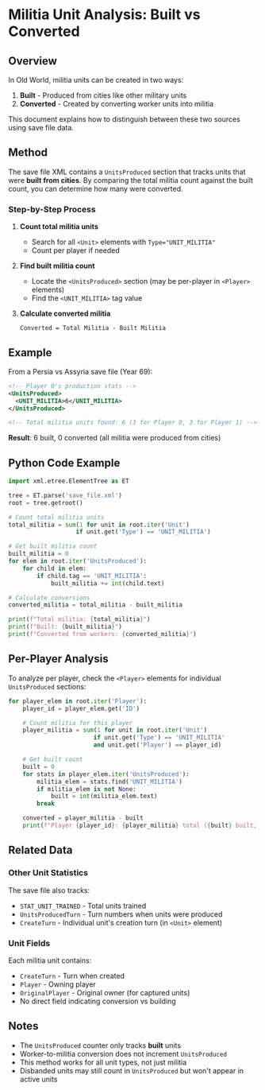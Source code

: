 # Militia Unit Analysis: Built vs Converted

## Overview

In Old World, militia units can be created in two ways:
1. **Built** - Produced from cities like other military units
2. **Converted** - Created by converting worker units into militia

This document explains how to distinguish between these two sources using save file data.

## Method

The save file XML contains a `UnitsProduced` section that tracks units that were **built from cities**. By comparing the total militia count against the built count, you can determine how many were converted.

### Step-by-Step Process

1. **Count total militia units**
   - Search for all `<Unit>` elements with `Type="UNIT_MILITIA"`
   - Count per player if needed

2. **Find built militia count**
   - Locate the `<UnitsProduced>` section (may be per-player in `<Player>` elements)
   - Find the `<UNIT_MILITIA>` tag value

3. **Calculate converted militia**
   ```
   Converted = Total Militia - Built Militia
   ```

## Example

From a Persia vs Assyria save file (Year 69):

```xml
<!-- Player 0's production stats -->
<UnitsProduced>
  <UNIT_MILITIA>6</UNIT_MILITIA>
</UnitsProduced>

<!-- Total militia units found: 6 (3 for Player 0, 3 for Player 1) -->
```

**Result**: 6 built, 0 converted (all militia were produced from cities)

## Python Code Example

```python
import xml.etree.ElementTree as ET

tree = ET.parse('save_file.xml')
root = tree.getroot()

# Count total militia units
total_militia = sum(1 for unit in root.iter('Unit')
                   if unit.get('Type') == 'UNIT_MILITIA')

# Get built militia count
built_militia = 0
for elem in root.iter('UnitsProduced'):
    for child in elem:
        if child.tag == 'UNIT_MILITIA':
            built_militia += int(child.text)

# Calculate conversions
converted_militia = total_militia - built_militia

print(f"Total militia: {total_militia}")
print(f"Built: {built_militia}")
print(f"Converted from workers: {converted_militia}")
```

## Per-Player Analysis

To analyze per player, check the `<Player>` elements for individual `UnitsProduced` sections:

```python
for player_elem in root.iter('Player'):
    player_id = player_elem.get('ID')

    # Count militia for this player
    player_militia = sum(1 for unit in root.iter('Unit')
                        if unit.get('Type') == 'UNIT_MILITIA'
                        and unit.get('Player') == player_id)

    # Get built count
    built = 0
    for stats in player_elem.iter('UnitsProduced'):
        militia_elem = stats.find('UNIT_MILITIA')
        if militia_elem is not None:
            built = int(militia_elem.text)
        break

    converted = player_militia - built
    print(f"Player {player_id}: {player_militia} total ({built} built, {converted} converted)")
```

## Related Data

### Other Unit Statistics

The save file also tracks:
- `STAT_UNIT_TRAINED` - Total units trained
- `UnitsProducedTurn` - Turn numbers when units were produced
- `CreateTurn` - Individual unit's creation turn (in `<Unit>` element)

### Unit Fields

Each militia unit contains:
- `CreateTurn` - Turn when created
- `Player` - Owning player
- `OriginalPlayer` - Original owner (for captured units)
- No direct field indicating conversion vs building

## Notes

- The `UnitsProduced` counter only tracks **built** units
- Worker-to-militia conversion does not increment `UnitsProduced`
- This method works for all unit types, not just militia
- Disbanded units may still count in `UnitsProduced` but won't appear in active units
